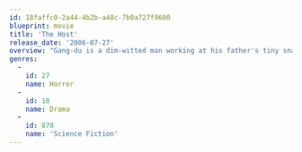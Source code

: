 ```yaml
---
id: 18faffc0-2a44-4b2b-a48c-7b0a727f9600
blueprint: movie
title: 'The Host'
release_date: '2006-07-27'
overview: "Gang-du is a dim-witted man working at his father's tiny snack bar near the Han River. One day, Gang-du's one and only daughter Hyun-seo comes back from school irritated. She is angry at her uncle, Nam-il, who visited her school as her guardian shamelessly drunk. Ignoring her father's excuses for Nam-il, Hyun-seo is soon engrossed in her aunt Nam-joo's archery tournament on TV. Meanwhile, outside of the snack bar, people are fascinated by an unidentified object hanging onto a bridge. In an instant, the object reveals itself as a terrifying creature turning the riverbank into a gruesome sea of blood¡¦ Amid the chaos, Hyun-seo is helplessly snatched up by the creature right before Gang-du's eyes. These unforeseen circumstances render the government powerless to act. But receiving a call of help from Hyun-seo, the once-ordinary citizen Gang-du and his family are thrust into a battle with the monster to rescue their beloved Hyun-seo."
genres:
  -
    id: 27
    name: Horror
  -
    id: 18
    name: Drama
  -
    id: 878
    name: 'Science Fiction'
---
```

